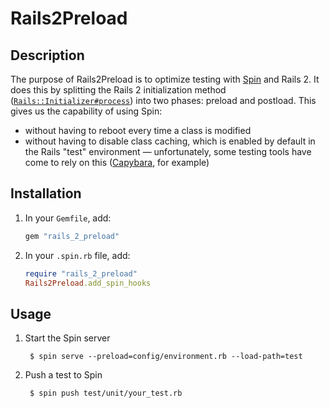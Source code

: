 # Rails2Preload

## Description

The purpose of Rails2Preload is to optimize testing with [Spin](https://github.com/jstorimer/spin/) and Rails 2. It does this by splitting the Rails 2 initialization method ([`Rails::Initializer#process`](https://github.com/rails/rails/blob/2-3-stable/railties/lib/initializer.rb#L126)) into two phases: preload and postload. This gives us the capability of using Spin:

* without having to reboot every time a class is modified
* without having to disable class caching, which is enabled by default in the Rails "test" environment &mdash; unfortunately, some testing tools have come to rely on this ([Capybara](https://github.com/jnicklas/capybara/), for example)

## Installation

1. In your `Gemfile`, add:

    ```ruby
    gem "rails_2_preload"
    ```

2. In your `.spin.rb` file, add:

    ```ruby
    require "rails_2_preload"
    Rails2Preload.add_spin_hooks
    ```

## Usage

1. Start the Spin server

        $ spin serve --preload=config/environment.rb --load-path=test

2. Push a test to Spin

        $ spin push test/unit/your_test.rb
